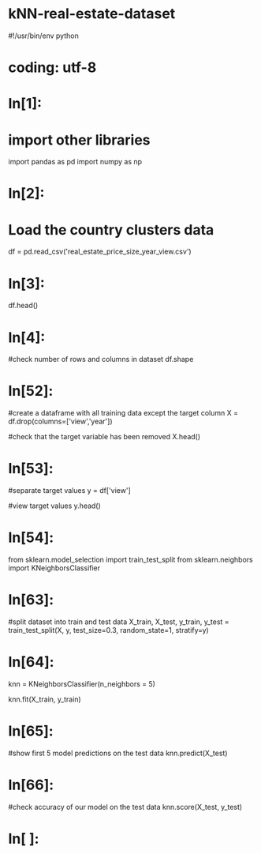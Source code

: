 # kNN-real-estate-dataset

#!/usr/bin/env python
# coding: utf-8

# In[1]:


# import other libraries
import pandas as pd 
import numpy as np 


# In[2]:


# Load the country clusters data
df = pd.read_csv('real_estate_price_size_year_view.csv')


# In[3]:


df.head()


# In[4]:


#check number of rows and columns in dataset
df.shape


# In[52]:


#create a dataframe with all training data except the target column
X = df.drop(columns=['view','year'])

#check that the target variable has been removed
X.head()


# In[53]:


#separate target values
y = df['view']

#view target values
y.head()


# In[54]:


from sklearn.model_selection import train_test_split
from sklearn.neighbors import KNeighborsClassifier


# In[63]:


#split dataset into train and test data
X_train, X_test, y_train, y_test = train_test_split(X, y, test_size=0.3, random_state=1, stratify=y)


# In[64]:


knn = KNeighborsClassifier(n_neighbors = 5)

knn.fit(X_train, y_train)


# In[65]:


#show first 5 model predictions on the test data
knn.predict(X_test)


# In[66]:


#check accuracy of our model on the test data
knn.score(X_test, y_test)


# In[ ]:




